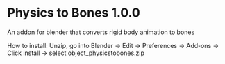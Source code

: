 # Physics to Bones 1.0.0
An addon for blender that converts rigid body animation to bones

How to install: Unzip, go into Blender -> Edit -> Preferences -> Add-ons -> Click install -> select object_physicstobones.zip
